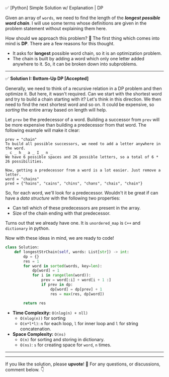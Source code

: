 ✅ [Python] Simple Solution w/ Explanation | DP

Given an array of `words`, we need to find the length of the ***longest possible word chain***. I will use some terms whose definitions are given in the problem statement without explaining them here.

How should we approach this problem? 🤔
The first thing which comes into mind is **DP**. There are a few reasons for this thought.

- It asks for **longest** possible word chain, so it is an optimization problem.
- The chain is built by adding a word which only one letter added anywhere to it. So, it can be broken down into subproblems.

___
✅ **Solution I: Bottom-Up DP [Accepted]**

Generally, we need to think of a recursive relation in a DP problem and then optimize it. But here, it wasn't required. Can we start with the shortest word and try to build a chain starting with it? Let's think in this direction. We then need to find the next shortest word and so on. It could be expensive, so *sorting* the entire array based on length will help.

Let `prev` be the predecessor of a word. Building a successor from `prev` will be more expensive than building a predecessor from that word. The following example will make it clear:

```text
prev = "chain"
To build all possible successors, we need to add a letter anywhere in the word.
_ c _ h _ a _ I _ n _
We have 6 possible spaces and 26 possible letters, so a total of 6 * 26 possibilities.

Now, getting a predecessor from a word is a lot easier. Just remove a letter.
word = "chains"
pred = {"hains", "cains", "chins", "chans", "chais", "chain"}
```

So, for each word, we'll look for a predecessor. Wouldn't it be great if can have a *data structure* with the following two properties: 

- Can tell which of these predecessors are present in the array.
- Size of the chain ending with that predecessor.

Turns out that we already have one. It is `unordered_map` is `C++` and `dictionary` in python.

Now with these ideas in mind, we are ready to code!

```python
class Solution:
    def longestStrChain(self, words: List[str]) -> int:
        dp = {}
        res = 1
        for word in sorted(words, key=len):
            dp[word] = 1
            for i in range(len(word)):
                prev = word[:i] + word[i + 1 :]
                if prev in dp:
                    dp[word] = dp[prev] + 1
                    res = max(res, dp[word])

        return res
```

- **Time Complexity:** `O(nlog(n) + nll)`
  - `O(nlog(n))` for sorting
  - `O(n*l*l)`: `n` for each loop, `l` for inner loop and `l` for string concatenation.
- **Space Complexity:** `O(ns)`
  - `O(n)` for sorting and storing in dictionary.
  - `O(ns)`: `s` for creating space for `word`, `n` times. 

___
___
If you like the solution, please **upvote**! 🔼
For any questions, or discussions, comment below. 👇️
